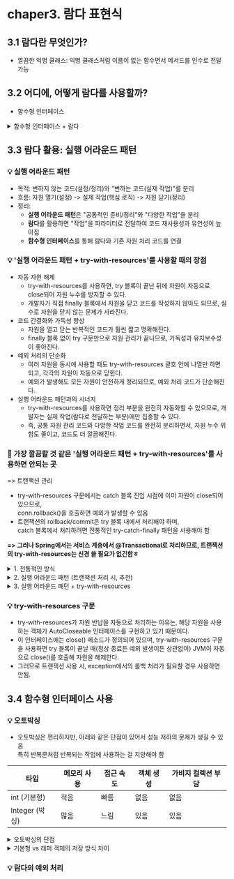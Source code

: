 # chaper3. 람다 표현식

## 3.1 람다란 무엇인가?
- 깔끔한 익명 클래스: 익명 클래스처럼 이름이 없는 함수면서 메서드를 인수로 전달 가능
  
## 3.2 어디에, 어떻게 람다를 사용할까?
- 함수형 인터페이스

<details>
  <summary> 함수형 인터페이스 + 람다 </summary>

```java
// 함수형 인터페이스는 추상메서드가 1개여서 바로 구현 가능
Runnable r1 = () -> System.out.println("Hello World 1");

Runnable r2 = new Runnable() {
  public void run() {
    System.out.println("Hello World 2");
  }
}

public static void process(Runnable r) {
  r.run();
}

process(r1);
process(r2);
process(() -> System.out.println("Hello World 3"));
```
  
</details>

## 3.3 람다 활용: 실행 어라운드 패턴

### 💡 실행 어라운드 패턴
- 목적: 변하지 않는 코드(설정/정리)와 "변하는 코드(실제 작업)"를 분리
- 흐름: 자원 열기(설정) -> 실제 작업(핵심 로직) -> 자원 닫기(정리)
- 정리:
  - **실행 어라운드 패턴**은 "공통적인 준비/정리"와 "다양한 작업"을 분리
  - **람다**를 활용하면 "작업"을 파라미터로 전달하여 코드 재사용성과 유연성이 높아짐
  - **함수형 인터페이스**를 통해 람다와 기존 자원 처리 코드를 연결
 
### 💡 '실행 어라운드 패턴 + try-with-resources'를 사용할 때의 장점
- 자동 자원 해제
  - try-with-resources를 사용하면, try 블록이 끝난 뒤에 자원이 자동으로 close되어 자원 누수를 방지할 수 있다.
  - 개발자가 직접 finally 블록에서 자원을 닫고 코드를 작성하지 않아도 되므로, 실수로 자원을 닫지 않는 문제가 사라진다.
- 코드 간결화와 가독성 향상
  - 자원을 열고 닫는 반복적인 코드가 훨씬 짧고 명확해진다.
  - finally 블록 없이 try 구문만으로 자원 관리가 끝나므로, 가독성과 유지보수성이 좋아진다.
- 예외 처리의 단순화
  - 여러 자원을 동시에 사용할 때도 try-with-resources 괄호 안에 나열만 하면 되고, 각각의 자원이 자동으로 닫힌다.
  - 예외가 발생해도 모든 자원이 안전하게 정리되므로, 예외 처리 코드가 단순해진다.
- 실행 어라운드 패턴과의 시너지
  - try-with-resources를 사용하면 정리 부분을 완전히 자동화할 수 있으므로, 개발자는 실제 작업(람다로 전달하는 부분)에만 집중할 수 있다.
  - 즉, 공통 자원 관리 코드와 다앙한 작업 코드를 완전히 분리하면서, 자원 누수 위험도 줄이고, 코드도 더 깔끔해진다.
 
### 🤔 가장 깔끔할 것 같은 '실행 어라운드 패턴 + try-with-resources'를 사용하면 안되는 곳
=> 트랜잭션 관리
- try-with-resources 구문에서는 catch 블록 진입 시점에 이미 자원이 close되어 있으므로,<br>conn.rollback()을 호출하면 예외가 발생할 수 있음
- 트랜잭션의 rollback/commit은 try 블록 내에서 처리해야 하며,<br>catch 블록에서 처리하려면 전통적인 try-catch-finally 패턴을 사용해야 함<br>

**=> 그러나 Spring에서는 서비스 계층에서 @Transactional로 처리하므로, 트랜잭션의 try-with-resources는 신경 쓸 필요가 없긴함ㅎ**

<details>
  <summary> 1. 전통적인 방식 </summary>

```java
Connection conn = null;
PreparedStatement pstmt = null;
try {
    conn = dataSource.getConnection();
    conn.setAutoCommit(false);

    pstmt = conn.prepareStatement("UPDATE users SET email = ? WHERE id = ?");
    pstmt.setString(1, "new_email@example.com");
    pstmt.setLong(2, 123L);
    pstmt.executeUpdate();

    conn.commit();
} catch (SQLException e) {
    if (conn != null) {
        try { conn.rollback(); } catch (SQLException ex) { /* 예외 처리 */ }
    }
} finally {
    if (pstmt != null) {
        try { pstmt.close(); } catch (SQLException ex) { /* 예외 처리 */ }
    }
    if (conn != null) {
        try { conn.close(); } catch (SQLException ex) { /* 예외 처리 */ }
    }
}

```
  
</details>

<details>
  <summary> 2. 실행 어라운드 패턴 (트랜잭션 처리 시, 추천) </summary>

```java
@FunctionalInterface
public interface TransactionCallback<T> {
    T doInTransaction(Connection conn) throws SQLException;
}

public <T> T executeInTransaction(TransactionCallback<T> callback) throws SQLException {
    Connection conn = null;
    try {
        conn = dataSource.getConnection();
        conn.setAutoCommit(false);

        T result = callback.doInTransaction(conn);

        conn.commit();
        return result;
    } catch (SQLException e) {
        if (conn != null) conn.rollback();
        throw e;
    } finally {
        if (conn != null) conn.close();
    }
}

// 사용 예시
executeInTransaction(conn -> {
    try (PreparedStatement pstmt = conn.prepareStatement("UPDATE users SET email = ? WHERE id = ?")) {
        pstmt.setString(1, "new_email@example.com");
        pstmt.setLong(2, 123L);
        pstmt.executeUpdate();
    }
    return null;
});

```
  
</details>

<details>
  <summary> 3. 실행 어라운드 패턴 + try-with-resources </summary>

```java
public <T> T executeInTransaction(TransactionCallback<T> callback) throws SQLException {
    try (Connection conn = dataSource.getConnection()) {
        conn.setAutoCommit(false);

        T result = callback.doInTransaction(conn);

        conn.commit();
        return result;
    } catch (SQLException e) {
        // 필요하다면 롤백 처리 => 커넥션이 끊겨있음
        throw e;
    }
}

// 사용 예시
executeInTransaction(conn -> {
    try (PreparedStatement pstmt = conn.prepareStatement("UPDATE users SET email = ? WHERE id = ?")) {
        pstmt.setString(1, "new_email@example.com");
        pstmt.setLong(2, 123L);
        pstmt.executeUpdate();
    }
    return null;
});

```
  
</details>



### 💡 try-with-resources 구문
- try-with-resources가 자원 반납을 자동으로 처리하는 이유는, 해당 자원을 사용하는 객체가 AutoCloseable 인터페이스를 구현하고 있기 때문이다.
- 이 인터페이스에는 close() 메소드가 정의되어 있으며, try-with-resources 구문을 사용하면 try 블록이 끝날 때(정상 종료든 예외 발생이든 상관없이) JVM이 자동으로 close()를 호출해 자원을 해제한다.
- 그러므로 트랜잭션 사용 시, exception에서의 롤백 처리가 필요할 경우 사용하면 안됨.

## 3.4 함수형 인터페이스 사용

### 💡 오토박싱
- 오토박싱은 편리하지만, 아래와 같은 단점이 있어서 성능 저하의 문제가 생길 수 있음<br>특히 반복문처럼 반복되는 작업에 사용하는 걸 지양해야 함<br>

| 타입              | 메모리 사용 | 접근 속도 | 객체 생성 | 가비지 컬렉션 부담 |
|-------------------|-------------|-----------|-----------|-------------------|
| int (기본형)      | 적음        | 빠름      | 없음      | 없음              |
| Integer (박싱)    | 많음        | 느림      | 있음      | 있음              |

<details>
  <summary> 오토박싱의 단점 </summary>
  
1. **메모리 사용 증가**
   - 기본형(예: int)은 4바이트의 메모리만 사용합니다.
   - 래퍼 객체(예: Integer)는 값뿐 아니라 **객체 정보**를 저장하기 때문에 더 많은 메모리를 차지합니다.
   - 래퍼 객체는 **힙(Heap)** 메모리 영역에 저장되므로, 기본형보다 훨씬 많은 공간을 사용하게 됩니다.

2. **객체 생성 비용**
   - 박싱을 할 때마다 새로운 객체가 생성됩니다(일부 값은 캐싱되지만, 대부분은 새로 만들어짐).
   - 객체를 생성하는 것은 기본형 변수에 값을 할당하는 것보다 훨씬 느립니다.

3. **메모리 탐색(접근) 비용**
   - 기본형은 스택(stack)이나 레지스터에 저장되어 바로 접근할 수 있습니다.
   - 래퍼 객체는 힙(Heap)에 저장되어 있기 때문에, 값을 읽거나 쓸 때 포인터를 따라가서 객체를 찾고, 그 안에서 값을 꺼내야 합니다.
   - 이 과정에서 추가적인 메모리 접근이 필요하므로, 성능이 떨어질 수 있습니다.

4. **가비지 컬렉션 부담**
   - 많은 박싱 객체가 생성되면, 불필요한 객체가 많이 쌓이게 되고, 자바의 가비지 컬렉터가 이 객체들을 정리해야 합니다.
   - 이로 인해 프로그램의 성능이 더 저하될 수 있습니다.
     
</details>

<details>
  <summary> 기본형 vs 래퍼 객체의 저장 방식 차이 </summary>

| 구분                 | 저장 위치        | 데이터 구조             | 수명             | 접근 속도           | 메모리 사용량   | 가비지 컬렉션 |
|----------------------|-----------------|-------------------------|------------------|---------------------|----------------|--------------|
| **기본형(int 등)**     | 스택 (또는 레지스터) | 단순 값                 | 메서드 실행 범위  | 매우 빠름           | 매우 적음      | 해당 없음     |
| **래퍼 객체(Integer 등)** | 힙                | 객체(값 + 부가 정보)      | 참조 남을 때까지  | 느림(힙 탐색 필요)  | 많음           | JVM이 처리    |

=> **스택**: 빠른 접근, 지역성, 짧은 수명, 기본형 저장에 최적화.<br>**힙**: 느린 접근, 공유성, 동적 관리, 객체 및 래퍼 타입 저장.

---

- Java 메모리 구조: 스택, 레지스터, 힙 그리고 기본형과 래퍼 객체의 저장 방식:<br>
자바의 메모리 구조는 프로그램의 성능과 변수의 수명, 접근 속도에 큰 영향을 미칩니다. 특히 **기본형(primitive type)**과 **래퍼 객체(wrapper class)**의 저장 방식과 그 차이를 이해하는 것이 중요합니다.

---

### 1. 자바 메모리 영역 개요

자바 프로그램이 실행될 때 JVM은 메모리를 여러 영역으로 나눕니다.

- **스택(Stack) 메모리**
- **힙(Heap) 메모리**
- **메서드(Method) 영역**
- **PC(Program Counter) 레지스터**  
- **네이티브 메서드 스택** 등

여기서는 스택, 힙, 레지스터(PC 레지스터 포함)에 초점을 맞춰 설명합니다.

---

### 2. 스택(Stack) 메모리

- **정의**: 각 스레드가 독립적으로 가지는 메모리 영역.
- **주요 역할**:  
  - 메서드 호출 시마다 “스택 프레임”이라는 블록이 쌓인다.
  - 메서드 내 **지역 변수**(int, boolean 등 기본형)와 **참조 변수**(힙에 저장된 객체의 주소)가 저장된다.
- **수명**:  
  - 메서드 실행 동안만 존재, 메서드가 끝나면 자동으로 제거(pop).
- **특징**:
  - **LIFO(Last-In-First-Out)**. 마지막에 들어온 데이터가 먼저 나간다.
  - 스레드마다 개별적으로 관리되어 **스레드 안전성**이 높음.
  - 접근 및 할당/해제가 **매우 빠름**.

> 기본형 지역변수인 `int a = 10;`은 스택에 10이라는 값이 바로 저장됨.

---

### 3. 레지스터(PC 레지스터)

- **정의**: JVM 각 스레드가 하나씩 가지는 작은 메모리 공간.  
- **용도**:  
  - CPU에서 현재 실행 중인 바이트코드 명령의 주소(Program Counter, PC)를 보관.
- **특성**:
  - 극히 빠른 접근 속도 보장.
  - 자바에서는 변수 저장보다는 코드 실행 위치 추적 용도로만 사용함.

> 실제로 자바 변수들이 레지스터에 저장되는 것은 아니며, 레지스터에서는 변수 값을 임시로 저장하거나 연산에 사용될 수 있으나, JVM 명세상 “PC 레지스터”는 실행 위치 기록용입니다.

---

## 4. 힙(Heap) 메모리

- **정의**: 프로그램 실행 중 동적으로 할당되는 메모리 공간.
- **주요 역할**:  
  - **new 연산자**로 생성되는 모든 **객체**와 **배열**이 저장됨.
  - 모든 스레드가 **공유**함.
- **수명**:  
  - 객체에 대한 참조(Reference)가 남아 있는 한 존재.
  - 참조가 모두 사라지면 **가비지 컬렉터(GC)**에 의해 자동 해제.
- **특징**:
  - 범용성 높음(어디서든 접근 가능).
  - 동적 할당 및 해제가 필요하므로, **접근 속도가 느림**.
  - 메모리 공간이 유동적, 메모리 누수나 단편화에 취약.

> `Integer a = new Integer(10);`과 같이 래퍼 객체 또는 배열 등은 항상 힙에 저장되고, 스택에는 그 객체의 “참조값(주소)”만 저장됨.
  
</details>

### 💡 람다의 예외 처리


